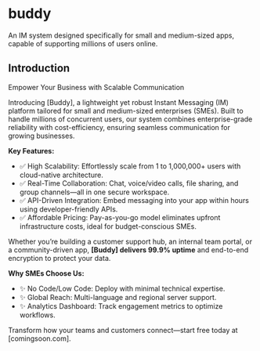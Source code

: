 # buddy
An IM system designed specifically for small and medium-sized apps, capable of supporting millions of users online.

## Introduction
Empower Your Business with Scalable Communication​

Introducing ​[Buddy], a lightweight yet robust ​Instant Messaging (IM) platform​ tailored for ​small and medium-sized enterprises (SMEs). Built to handle ​millions of concurrent users, our system combines enterprise-grade reliability with cost-efficiency, ensuring seamless communication for growing businesses.

**Key Features:​**
- ✅ ​High Scalability: Effortlessly scale from 1 to 1,000,000+ users with cloud-native architecture.
- ✅ ​Real-Time Collaboration: Chat, voice/video calls, file sharing, and group channels—all in one secure workspace.
- ✅ ​API-Driven Integration: Embed messaging into your app within hours using developer-friendly APIs.
- ✅ ​Affordable Pricing: Pay-as-you-go model eliminates upfront infrastructure costs, ideal for budget-conscious SMEs.

Whether you’re building a customer support hub, an internal team portal, or a community-driven app, ​**[Buddy]​ delivers ​99.9% uptime**​ and end-to-end encryption to protect your data.

**Why SMEs Choose Us:​**
- ✨ ​No Code/Low Code: Deploy with minimal technical expertise.
- ✨ ​Global Reach: Multi-language and regional server support.
- ✨ ​Analytics Dashboard: Track engagement metrics to optimize workflows.

Transform how your teams and customers connect—start free today​ at [comingsoon.com].
